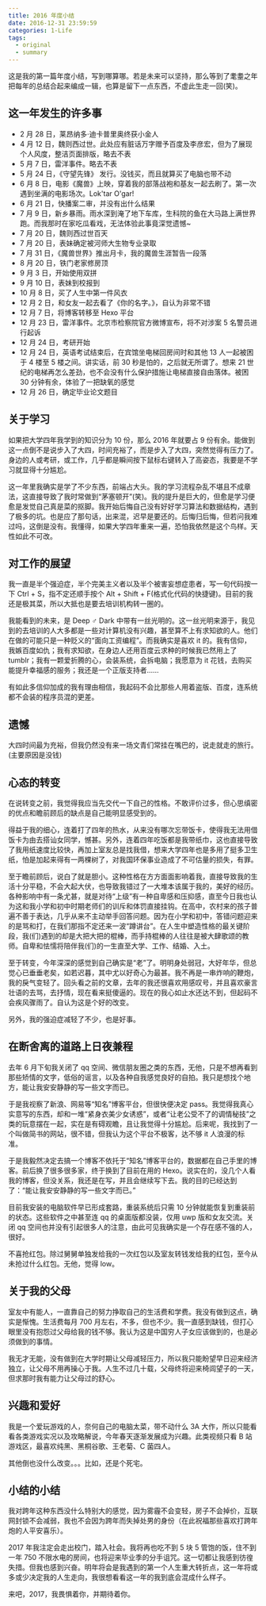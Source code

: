 ```yaml
---
title: 2016 年度小结
date: 2016-12-31 23:59:59
categories: 1-Life
tags:
  - original
  - summary
---
```


这是我的第一篇年度小结，写到哪算哪。若是未来可以坚持，那么等到了耄耋之年把每年的总结合起来编成一辑，也算是留下一点东西，不虚此生走一回(笑)。

## 这一年发生的许多事

- 2 月 28 日，莱昂纳多·迪卡普里奥终获小金人
- 4 月 12 日，魏则西过世。此处应有脏话万字赠予百度及李彦宏，但为了展现个人风度，整洁页面排版，略去不表
- 5 月 7 日，雷洋事件。略去不表
- 5 月 24 日，《守望先锋》 发行。没钱买，而且就算买了电脑也带不动
- 6 月 8 日，电影《魔兽》上映，穿着我的部落战袍和基友一起去刷了。第一次遇到坐满的电影场次。Lok'tar O'gar!
- 6 月 21 日，快播案二审，并没有出什么结果
- 7 月 9 日，新乡暴雨。雨水深到淹了地下车库，生科院的鱼在大马路上满世界跑。而我那时在家吃瓜看戏，无法体验此事竟深觉遗憾~
- 7 月 20 日，魏则西过世百天
- 7 月 20 日，表妹确定被河师大生物专业录取
- 7 月 31 日，《魔兽世界》推出月卡，我的魔兽生涯暂告一段落
- 8 月 20 日，铁门老家修房顶
- 9 月 3 日，开始使用双拼
- 9 月 10 日，表妹到校报到
- 10 月 8 日，买了人生中第一件风衣
- 12 月 2 日，和女友一起去看了《你的名字。》，自认为非常不错
- 12 月 7 日，将博客转移至 Hexo 平台
- 12 月 23 日，雷洋事件。北京市检察院官方微博宣布，将不对涉案 5 名警员进行起诉
- 12 月 24 日，考研开始
- 12 月 24 日，英语考试结束后，在宾馆坐电梯回房间时和其他 13 人一起被困于 4 楼至 5 楼之间。讲实话，前 30 秒是怕的，之后就无所谓了。想来 21 世纪的电梯再怎么差劲，也不会没有什么保护措施让电梯直接自由落体。被困 30 分钟有余，体验了一把缺氧的感觉
- 12 月 26 日，确定毕业论文题目

## 关于学习

如果把大学四年我学到的知识分为 10 份，那么 2016 年就要占 9 份有余。能做到这一点倒不是说步入了大四，时间充裕了，而是步入了大四，突然觉得有压力了。身边的人或考研，或工作，几乎都是瞬间按下鼠标右键转入了高姿态，我要是不学习就显得十分尴尬。

这一年里我确实是学了不少东西，前端占大头。我的学习流程杂乱不堪且不成章法，这直接导致了我时常做到“茅塞顿开”(笑)。我的提升是巨大的，但愈是学习便愈是发觉自己真是菜的抠脚。我开始后悔自己没有好好学习算法和数据结构，遇到了极多的坑。也是应了那句话，出来混，迟早是要还的。后悔归后悔，但若问我难过吗，这倒是没有。我懂得，如果大学四年重来一遍，恐怕我依然是这个鸟样。天性如此不可改。

## 对工作的展望

我一直是半个强迫症，半个完美主义者以及半个被害妄想症患者，写一句代码按一下 Ctrl + S，指不定还顺手按个 Alt + Shift + F(格式化代码的快捷键)。目前的我还是极其菜，所以大抵也是要去培训机构转一圈的。

我能看到的未来，是 Deep ♂ Dark 中带有一丝光明的。这一丝光明来源于，我见到的去培训的人大多都是一些对计算机没有兴趣，甚至算不上有求知欲的人。他们在做的可能只是一种贬义的“面向工资编程”。而我确实是喜欢 it 的。我有信仰，我嫉百度如仇；我有求知欲，在身边人还用百度云求种的时候我已然用上了 tumblr；我有一颗爱折腾的心，会装系统，会拆电脑；我愿意为 it 花钱，去购买能提升幸福感的服务；我还是一个正版支持者……

有如此多信仰加成的我有理由相信，我起码不会比那些人用着盗版、百度，连系统都不会装的程序员混的更差。

## 遗憾

大四时间最为充裕，但我仍然没有来一场文青们常挂在嘴巴的，说走就走的旅行。(主要原因是没钱)

## 心态的转变

在说转变之前，我觉得我应当先交代一下自己的性格。不敢评价过多，但心思缜密的优点和瞻前顾后的缺点是自己能明显感受到的。

得益于我的细心，连着打了四年的热水，从来没有哪次忘带饭卡，使得我无法用借饭卡为由去搭讪女同学，憾甚。另外，连着四年吃饭都是我带纸巾，这也直接导致了我用纸速度比较快，再加上室友总是找我借，想来大学四年也是多用了挺多卫生纸，怕是加起来得有一两棵树了，对我国环保事业造成了不可估量的损失，有罪。

至于瞻前顾后，说白了就是胆小。这种性格在方方面面影响着我，直接导致我的生活十分平稳，不会大起大伏，也导致我错过了一大堆本该属于我的，美好的经历。各种影响中有一条尤甚，就是对待“上级”有一种自卑感和压抑感，直至今日我也认为这和我小学和初中时期老师们的训斥和体罚直接挂钩。在高中，农村来的孩子普遍不善于表达，几乎从来不主动举手回答问题。因为在小学和初中，答错问题迎来的是骂和打，在我们那指不定还来一波“蹲讲台”。在人生中塑造性格的最关键阶段，我(们)遇到的却是大把大把的棍棒，而手持棍棒的人往往是被大肆歌颂的教师。自卑和怯懦将陪伴我(们)的一生直至大学、工作、结婚、入土。

至于转变，今年深深的感觉到自己确实是“老”了。明明身处弱冠，大好年华，但总觉心已垂垂老矣，如若迟暮，其中尤以好奇心为最甚。我不再是一串炸响的鞭炮，我的戾气变轻了。回头看之前的文章，去年的我还很喜欢用感叹号，并且喜欢豪言壮语的去骂，去抒情，现在看来挺傻逼的。现在的我心如止水还达不到，但起码不会疾风骤雨了。自认为这是个好的改变。

另外，我的强迫症减轻了不少，也是好事。

## 在断舍离的道路上日夜兼程

去年 6 月下旬我关闭了 qq 空间、微信朋友圈之类的东西，无他，只是不想再看到那些矫情的文字，低俗的谣言，以及各种自我感觉良好的自拍。我只是想找个地方，能让我安安静静的写一些文字而已。

于是我视察了新浪、网易等“知名”博客平台，但很快便决定 pass。我觉得我真心实意写的东西，却和一堆“紧身衣美少女诱惑”，或者“让老公受不了的调情秘技”之类的玩意摆在一起，实在是有碍观瞻，且让我觉得十分尴尬。后来呢，我找到了一个叫做简书的网站，很不错，但我认为这个平台不极客，达不够 it 人浪漫的标准。

于是我毅然决定去搞一个博客不依托于“知名”博客平台的，数据都在自己手里的博客。前后换了很多很多家，终于换到了目前在用的 Hexo。说实在的，没几个人看我的博客，但没关系，我还是在写，并且会继续写下去。我的目的已经达到了：“能让我安安静静的写一些文字而已。”

目前我安装的电脑软件早已形成套路，重装系统后只需 10 分钟就能恢复到重装前的状态。这些软件之中甚至连 qq 的桌面版都没装，仅用 uwp 版和女友交流。关闭 qq 空间也并没有引起很多人的注意，由此可见我确实是一个存在感不强的人，很好。

不喜抢红包。除过舅舅单独发给我的一次红包以及室友转钱发给我的红包，至今从未抢过什么红包。无他，觉得 low。

## 关于我的父母

室友中有能人，一直靠自己的努力挣取自己的生活费和学费。我没有做到这点，确实是惭愧。生活费每月 700 月左右，不多，但也不少。我一直感到缺钱，但打心眼里没有抱怨过父母给我的钱不够。我认为这是中国穷人子女应该做到的，也是必须做到的事情。

我无才无能，没有做到在大学时期让父母减轻压力，所以我只能盼望早日迎来经济独立，让父母不用再操心于我。人生不过几十载，父母终将迎来椅闾望子的一天，但求那时我有能力让父母过的舒心。

## 兴趣和爱好

我是一个爱玩游戏的人，奈何自己的电脑太菜，带不动什么 3A 大作，所以只能看看各类游戏实况以及攻略解说，今年春天逐渐发展成为兴趣。此类视频只看 B 站游戏区，最喜欢纯黑、黑桐谷歌、王老菊、C 菌四人。

其他倒也没什么改变。。。比如，还是个死宅。

## 小结的小结

我对跨年这种东西没什么特别大的感觉，因为雾霾不会变轻，房子不会掉价，互联网封锁不会减弱，我也不会因为跨年而失掉处男的身份（在此祝福那些喜欢打跨年炮的人平安喜乐）。

2017 年我注定会走出校门，踏入社会。我将再也吃不到 5 块 5 管饱的饭，住不到一年 750 不限水电的房间，也将迎来毕业季的分手诅咒。这一切都让我感到彷徨失措。但我也感到兴奋。明年将会是我遇到的第一个人生重大转折点，这一年将或多或少决定我的人生走向，我很想看看这一年的我到底会混成什么样子。

来吧，2017，我畏惧着你，并期待着你。
